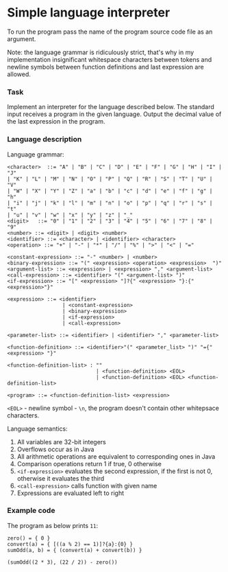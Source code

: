 # Simple language interpreter

To run the program pass the name of the program source code file as an argument.

Note: the language grammar is ridiculously strict,
that's why in my implementation insignificant whitespace characters
between tokens and newline symbols between function definitions
and last expression are allowed.

### Task

Implement an interpreter for the language described below.
The standard input receives a program in the given language.
Output the decimal value of the last expression in the program.

### Language description

Language grammar:

    <character>  ::= "A" | "B" | "C" | "D" | "E" | "F" | "G" | "H" | "I" | "J" 
    | "K" | "L" | "M" | "N" | "O" | "P" | "Q" | "R" | "S" | "T" | "U" | "V" 
    | "W" | "X" | "Y" | "Z" | "a" | "b" | "c" | "d" | "e" | "f" | "g" | "h" 
    | "i" | "j" | "k" | "l" | "m" | "n" | "o" | "p" | "q" | "r" | "s" | "t" 
    | "u" | "v" | "w" | "x" | "y" | "z" | "_"
    <digit>   ::= "0" | "1" | "2" | "3" | "4" | "5" | "6" | "7" | "8" | "9"
    <number> ::= <digit> | <digit> <number>
    <identifier> ::= <character> | <identifier> <character>
    <operation> ::= "+" | "-" | "*" | "/" | "%" | ">" | "<" | "="

    <constant-expression> ::= "-" <number> | <number>
    <binary-expression> ::= "(" <expression> <operation> <expression>  ")"
    <argument-list> ::= <expression> | <expression> "," <argument-list>
    <call-expression> ::= <identifier> "(" <argument-list> ")"
    <if-expression> ::= "[" <expression> "]?{" <expression> "}:{"<expression>"}"

    <expression> ::= <identifier>
                      | <constant-expression>
                      | <binary-expression>
                      | <if-expression>
                      | <call-expression>

    <parameter-list> ::= <identifier> | <identifier> "," <parameter-list>

    <function-definition> ::= <identifier>"(" <parameter_list> ")" "={" <expression> "}"

    <function-definition-list> : ""
                                 | <function-definition> <EOL>
                                 | <function-definition> <EOL> <function-definition-list>

    <program> ::= <function-definition-list> <expression>

`<EOL>` - newline symbol - `\n`, the program doesn't contain other whitepsace characters.

Language semantics:

1. All variables are 32-bit integers
2. Overflows occur as in Java
3. All arithmetic operations are equivalent to corresponding ones in Java
4. Comparison operations return 1 if true, 0 otherwise
5. `<if-expression>` evaluates the second expression, if the first is not 0, otherwise it evaluates the third
6. `<call-expression>` calls function with given name
7. Expressions are evaluated left to right

### Example code

The program as below prints `11`:
```
zero() = { 0 }
convert(a) = { [((a % 2) == 1)]?{a}:{0} }
sumOdd(a, b) = { (convert(a) + convert(b)) }

(sumOdd((2 * 3), (22 / 2)) - zero())
```